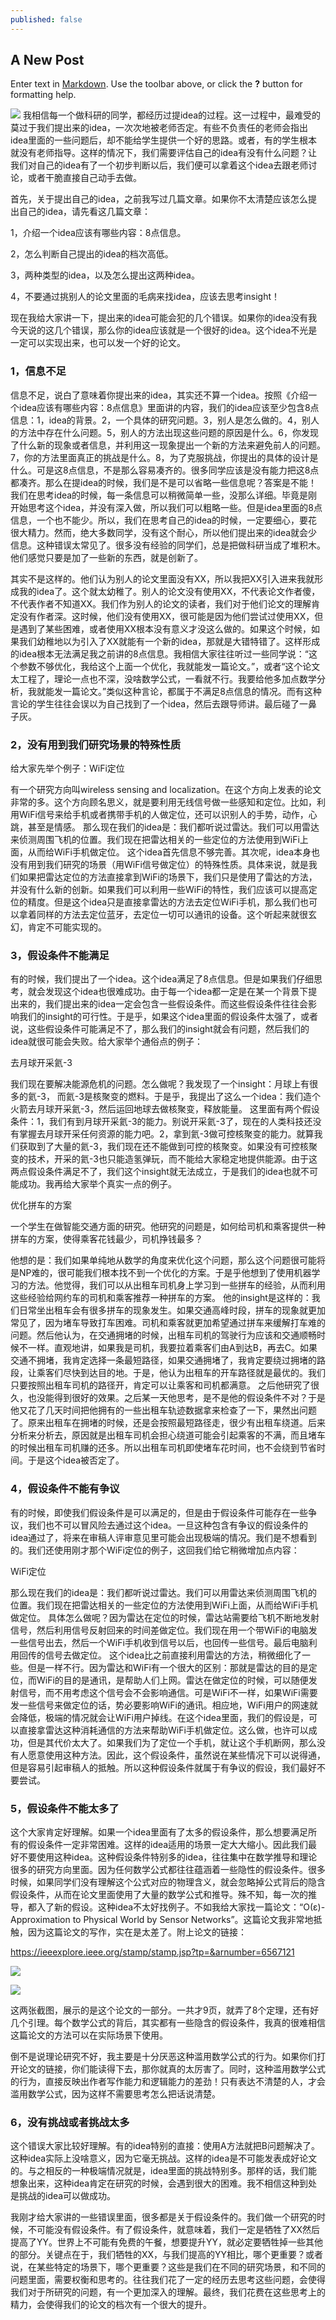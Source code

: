 ```yaml
---
published: false
---
```

## A New Post

Enter text in [Markdown](http://daringfireball.net/projects/markdown/). Use the toolbar above, or click the **?** button for formatting help.

![]({{site.baseurl}}/images/17/Picture2.png)
我相信每一个做科研的同学，都经历过提idea的过程。这一过程中，最难受的莫过于我们提出来的idea，一次次地被老师否定。有些不负责任的老师会指出idea里面的一些问题后，却不能给学生提供一个好的思路。或者，有的学生根本就没有老师指导。这样的情况下，我们需要评估自己的idea有没有什么问题？让我们对自己的idea有了一个初步判断以后，我们便可以拿着这个idea去跟老师讨论，或者干脆直接自己动手去做。

首先，关于提出自己的idea，之前我写过几篇文章。如果你不太清楚应该怎么提出自己的idea，请先看这几篇文章：

1，介绍一个idea应该有哪些内容：8点信息。

2，怎么判断自己提出的idea的档次高低。

3，两种类型的idea，以及怎么提出这两种idea。

4，不要通过挑别人的论文里面的毛病来找idea，应该去思考insight！

现在我给大家讲一下，提出来的idea可能会犯的几个错误。如果你的idea没有我今天说的这几个错误，那么你的idea应该就是一个很好的idea。这个idea不光是一定可以实现出来，也可以发一个好的论文。

### 1，信息不足

信息不足，说白了意味着你提出来的idea，其实还不算一个idea。按照《介绍一个idea应该有哪些内容：8点信息》里面讲的内容，我们的idea应该至少包含8点信息：1，idea的背景。2，一个具体的研究问题。3，别人是怎么做的。4，别人的方法中存在什么问题。5，别人的方法出现这些问题的原因是什么。6，你发现了什么新的现象或者信息，并利用这一现象提出一个新的方法来避免前人的问题。7，你的方法里面真正的挑战是什么。8，为了克服挑战，你提出的具体的设计是什么。可是这8点信息，不是那么容易凑齐的。很多同学应该是没有能力把这8点都凑齐。那么在提idea的时候，我们是不是可以省略一些信息呢？答案是不能！我们在思考idea的时候，每一条信息可以稍微简单一些，没那么详细。毕竟是刚开始思考这个idea，并没有深入做，所以我们可以粗略一些。但是idea里面的8点信息，一个也不能少。所以，我们在思考自己的idea的时候，一定要细心，要花很大精力。然而，绝大多数同学，没有这个耐心，所以他们提出来的idea就会少信息。这种错误太常见了。很多没有经验的同学们，总是把做科研当成了堆积木。他们感觉只要是加了一些新的东西，就是创新了。

其实不是这样的。他们认为别人的论文里面没有XX，所以我把XX引入进来我就形成我的idea了。这个就太幼稚了。别人的论文没有使用XX，不代表论文作者傻，不代表作者不知道XX。我们作为别人的论文的读者，我们对于他们论文的理解肯定没有作者深。这时候，他们没有使用XX，很可能是因为他们尝试过使用XX，但是遇到了某些困难，或者使用XX根本没有意义才没这么做的。如果这个时候，如果我们幼稚地以为引入了XX就能有一个新的idea，那就是大错特错了。这样形成的idea根本无法满足我之前讲的8点信息。我相信大家往往听过一些同学说：“这个参数不够优化，我给这个上面一个优化，我就能发一篇论文。”，或者“这个论文太工程了，理论一点也不深，没啥数学公式，一看就不行。我要给他多加点数学分析，我就能发一篇论文。”类似这种言论，都属于不满足8点信息的情况。而有这种言论的学生往往会误以为自己找到了一个idea，然后去跟导师讲。最后碰了一鼻子灰。

### 2，没有用到我们研究场景的特殊性质

给大家先举个例子：WiFi定位

有一个研究方向叫wireless sensing and localization。在这个方向上发表的论文非常的多。这个方向顾名思义，就是要利用无线信号做一些感知和定位。比如，利用WiFi信号来给手机或者携带手机的人做定位，还可以识别人的手势，动作，心跳，甚至是情感。
那么现在我们的idea是：我们都听说过雷达。我们可以用雷达来侦测周围飞机的位置。我们现在把雷达相关的一些定位的方法使用到WiFi上面，从而给WiFi手机做定位。
这个idea首先信息不够完善。其次呢，idea本身也没有用到我们研究的场景（用WiFi信号做定位）的特殊性质。具体来说，就是我们如果把雷达定位的方法直接拿到WiFi的场景下，我们只是使用了雷达的方法，并没有什么新的创新。如果我们可以利用一些WiFi的特性，我们应该可以提高定位的精度。但是这个idea只是直接拿雷达的方法去定位WiFi手机，那么我们也可以拿着同样的方法去定位蓝牙，去定位一切可以通讯的设备。这个听起来就很玄幻，肯定不可能实现的。

### 3，假设条件不能满足

有的时候，我们提出了一个idea。这个idea满足了8点信息。但是如果我们仔细思考，就会发现这个idea也很难成功。由于每一个idea都一定是在某一个背景下提出来的，我们提出来的idea一定会包含一些假设条件。而这些假设条件往往会影响我们的insight的可行性。于是乎，如果这个idea里面的假设条件太强了，或者说，这些假设条件可能满足不了，那么我们的insight就会有问题，然后我们的idea就很可能会失败。给大家举个通俗点的例子：

去月球开采氦-3

我们现在要解决能源危机的问题。怎么做呢？我发现了一个insight：月球上有很多的氦-3， 而氦-3是核聚变的燃料。于是乎，我提出了这么一个idea：我们造个火箭去月球开采氦-3，然后运回地球去做核聚变，释放能量。
这里面有两个假设条件：1，我们有到月球开采氦-3的能力。别说开采氦-3了，现在的人类科技还没有掌握去月球开采任何资源的能力吧。2，拿到氦-3做可控核聚变的能力。就算我们获取到了大量的氦-3，我们现在还不能做到可控的核聚变。如果没有可控核聚变的技术，开采的氦-3也只能造氢弹玩，而不能给大家稳定地提供能源。由于这两点假设条件满足不了，我们这个insight就无法成立，于是我们的idea也就不可能成功。我再给大家举个真实一点的例子。

优化拼车的方案

一个学生在做智能交通方面的研究。他研究的问题是，如何给司机和乘客提供一种拼车的方案，使得乘客花钱最少，司机挣钱最多？

他想的是：我们如果单纯地从数学的角度来优化这个问题，那么这个问题很可能将是NP难的，很可能我们根本找不到一个优化的方案。于是乎他想到了使用机器学习的方法。他觉得，我们可以从出租车司机身上学习到一些拼车的经验，从而利用这些经验给网约车的司机和乘客推荐一种拼车的方案。
他的insight是这样的：我们日常坐出租车会有很多拼车的现象发生。如果交通高峰时段，拼车的现象就更加常见了，因为堵车导致打车困难。司机和乘客就更加希望通过拼车来缓解打车难的问题。然后他认为，在交通拥堵的时候，出租车司机的驾驶行为应该和交通顺畅时候不一样。直观地讲，如果我是司机，我要拉着乘客们由A到达B，再去C。如果交通不拥堵，我肯定选择一条最短路径，如果交通拥堵了，我肯定要绕过拥堵的路段，让乘客们尽快到达目的地。于是，他认为出租车的开车路径就是最优的。我们只要按照出租车司机的路径开，肯定可以让乘客和司机都满意。
之后他研究了很久，也没能得到很好的效果。之后某一天他思考，是不是他的假设条件不对？于是他又花了几天时间把他拥有的一些出租车轨迹数据拿来检查了一下，果然出问题了。原来出租车在拥堵的时候，还是会按照最短路径走，很少有出租车绕道。后来分析来分析去，原因就是出租车司机会担心绕道可能会引起乘客的不满，而且堵车的时候出租车司机赚的还多。所以出租车司机即使堵车花时间，也不会绕到节省时间。于是这个idea被否定了。

### 4，假设条件不能有争议

有的时候，即使我们假设条件是可以满足的，但是由于假设条件可能存在一些争议，我们也不可以冒风险去通过这个idea。一旦这种包含有争议的假设条件的idea通过了，将来在审稿人评审意见里可能会出现极端的情况。我们是不想看到的。我们还使用刚才那个WiFi定位的例子，这回我们给它稍微增加点内容：

WiFi定位

那么现在我们的idea是：我们都听说过雷达。我们可以用雷达来侦测周围飞机的位置。我们现在把雷达相关的一些定位的方法使用到WiFi上面，从而给WiFi手机做定位。
具体怎么做呢？因为雷达在定位的时候，雷达站需要给飞机不断地发射信号，然后利用信号反射回来的时间差做定位。我们现在用一个带WiFi的电脑发一些信号出去，然后一个WiFi手机收到信号以后，也回传一些信号。最后电脑利用回传的信号去做定位。
这个idea比之前直接利用雷达的方法，稍微细化了一些。但是一样不行。因为雷达和WiFi有一个很大的区别：那就是雷达的目的是定位，而WiFi的目的是通讯，是帮助人们上网。雷达在做定位的时候，可以随便发射信号，而不用考虑这个信号会不会影响通信。可是WiFi不一样，如果WiFi需要发一些信号来做定位的话，势必要影响WiFi的通讯。相应地，WiFi用户的网速就会降低，极端的情况就会让WiFi用户掉线。在这个idea里面，我们的假设是，可以直接拿雷达这种消耗通信的方法来帮助WiFi手机做定位。这么做，也许可以成功，但是其代价太大了。如果我们为了定位一个手机，就让这个手机断网，那么没有人愿意使用这种方法。因此，这个假设条件，虽然说在某些情况下可以说得通，但是容易引起审稿人的抵触。所以这种假设条件就属于有争议的假设，我们最好不要尝试。

### 5，假设条件不能太多了
这个大家肯定好理解。如果一个idea里面有了太多的假设条件，那么想要满足所有的假设条件一定非常困难。这样的idea适用的场景一定大大缩小。因此我们最好不要使用这种idea。这种假设条件特别多的idea，往往集中在数学推导和理论很多的研究方向里面。因为任何数学公式都往往蕴涵着一些隐性的假设条件。很多时候，如果同学们没有理解这个公式对应的物理含义，就会忽略掉公式背后的隐含假设条件，从而在论文里面使用了大量的数学公式和推导。殊不知，每一次的推导，都入了新的假设。这种idea不太好找例子。不如我给大家找一篇论文：“O(ε)-Approximation to Physical World by Sensor Networks”。这篇论文我非常地抵触，因为这篇论文的写作，实在是太差了。附上论文的链接：

https://ieeexplore.ieee.org/stamp/stamp.jsp?tp=&arnumber=6567121


![]({{site.baseurl}}/images/17/Picture3.png)

![]({{site.baseurl}}/images/17/Picture4.png)


这两张截图，展示的是这个论文的一部分。一共才9页，就弄了8个定理，还有好几个引理。每个数学公式的背后，其实都有一些隐含的假设条件，我真的很难相信这篇论文的方法可以在实际场景下使用。

倒不是说理论研究不好，我主要是十分厌恶这种滥用数学公式的行为。如果你们打开论文的链接，你们能读得下去，那你就真的太厉害了。同时，这种滥用数学公式的行为，直接反映出作者写作能力和逻辑能力的差劲！只有表达不清楚的人，才会滥用数学公式，因为这样不需要思考怎么把话说清楚。

### 6，没有挑战或者挑战太多

这个错误大家比较好理解。有的idea特别的直接：使用A方法就把B问题解决了。这种idea实际上没啥意义，因为它毫无挑战。这样的idea是不可能发表成好论文的。与之相反的一种极端情况就是，idea里面的挑战特别多。那样的话，我们能想象出来，这种idea肯定在研究的时候，会遇到很大的困难。我不相信这种到处是挑战的idea可以做成功。

我刚才给大家讲的一些错误里面，很多都是关于假设条件的。我们做一个研究的时候，不可能没有假设条件。有了假设条件，就意味着，我们一定是牺牲了XX然后提高了YY。世界上不可能有免费的午餐，想要提升YY，就必定要牺牲掉一些其他的部分。关键点在于，我们牺牲的XX，与我们提高的YY相比，哪个更重要？或者说，在某些特定的场景下，哪个更重要？这些是我们在不同的研究场景，和不同的问题里面，需要权衡和思考的。往往我们花了一定的经历去思考这些问题，会使得我们对于所研究的问题，有一个更加深入的理解。最终，我们花费在这些思考上的精力，会使得我们的论文的档次有一个很大的提升。

